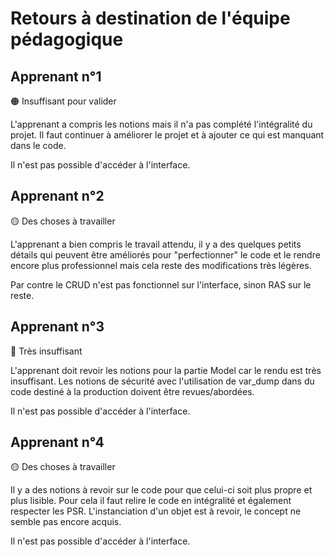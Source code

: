 # Retours à destination de l'équipe pédagogique

## Apprenant n°1

🟠 Insuffisant pour valider

L'apprenant a compris les notions mais il n'a pas complété l'intégralité du projet.
Il faut continuer à améliorer le projet et à ajouter ce qui est manquant dans le code.

Il n'est pas possible d'accéder à l'interface.

## Apprenant n°2

🟡 Des choses à travailler

L'apprenant a bien compris le travail attendu, il y a des quelques petits détails qui peuvent être améliorés
pour "perfectionner" le code et le rendre encore plus professionnel mais cela reste des modifications très légères.

Par contre le CRUD n'est pas fonctionnel sur l'interface, sinon RAS sur le reste.

## Apprenant n°3

🔴 Très insuffisant

L'apprenant doit revoir les notions pour la partie Model car le rendu est très insuffisant.
Les notions de sécurité avec l'utilisation de var_dump dans du code destiné à la production doivent être revues/abordées.

Il n'est pas possible d'accéder à l'interface.

## Apprenant n°4

🟡 Des choses à travailler

Il y a des notions à revoir sur le code pour que celui-ci soit plus propre et plus lisible.
Pour cela il faut relire le code en intégralité et également respecter les PSR.
L'instanciation d'un objet est à revoir, le concept ne semble pas encore acquis.

Il n'est pas possible d'accéder à l'interface.